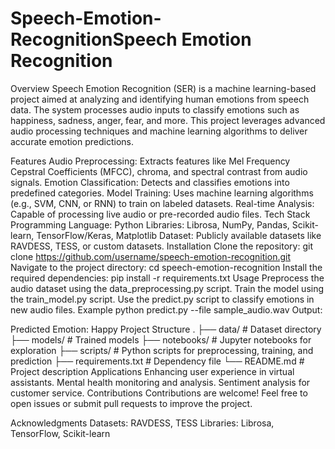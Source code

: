 # Speech-Emotion-RecognitionSpeech Emotion Recognition
Overview
Speech Emotion Recognition (SER) is a machine learning-based project aimed at analyzing and identifying human emotions from speech data. The system processes audio inputs to classify emotions such as happiness, sadness, anger, fear, and more. This project leverages advanced audio processing techniques and machine learning algorithms to deliver accurate emotion predictions.

Features
Audio Preprocessing: Extracts features like Mel Frequency Cepstral Coefficients (MFCC), chroma, and spectral contrast from audio signals.
Emotion Classification: Detects and classifies emotions into predefined categories.
Model Training: Uses machine learning algorithms (e.g., SVM, CNN, or RNN) to train on labeled datasets.
Real-time Analysis: Capable of processing live audio or pre-recorded audio files.
Tech Stack
Programming Language: Python
Libraries: Librosa, NumPy, Pandas, Scikit-learn, TensorFlow/Keras, Matplotlib
Dataset: Publicly available datasets like RAVDESS, TESS, or custom datasets.
Installation
Clone the repository:
git clone https://github.com/username/speech-emotion-recognition.git
Navigate to the project directory:
cd speech-emotion-recognition
Install the required dependencies:
pip install -r requirements.txt
Usage
Preprocess the audio dataset using the data_preprocessing.py script.
Train the model using the train_model.py script.
Use the predict.py script to classify emotions in new audio files.
Example
python predict.py --file sample_audio.wav
Output:

Predicted Emotion: Happy
Project Structure
.
├── data/                   # Dataset directory
├── models/                 # Trained models
├── notebooks/              # Jupyter notebooks for exploration
├── scripts/                # Python scripts for preprocessing, training, and prediction
├── requirements.txt        # Dependency file
└── README.md               # Project description
Applications
Enhancing user experience in virtual assistants.
Mental health monitoring and analysis.
Sentiment analysis for customer service.
Contributions
Contributions are welcome! Feel free to open issues or submit pull requests to improve the project.

Acknowledgments
Datasets: RAVDESS, TESS
Libraries: Librosa, TensorFlow, Scikit-learn
